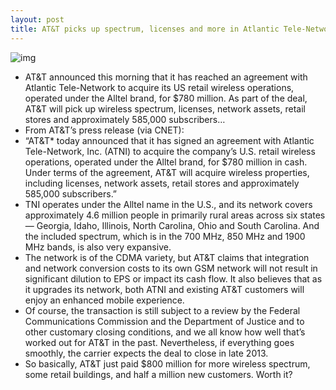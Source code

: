 ```yaml
---
layout: post
title: AT&T picks up spectrum, licenses and more in Atlantic Tele-Network deal
---
```

![img](http://media.idownloadblog.com/wp-content/uploads/2012/02/att.jpg)
* AT&T announced this morning that it has reached an agreement with Atlantic Tele-Network to acquire its US retail wireless operations, operated under the Alltel brand, for $780 million. As part of the deal, AT&T will pick up wireless spectrum, licenses, network assets, retail stores and approximately 585,000 subscribers…
* From AT&T’s press release (via CNET):
* “AT&T* today announced that it has signed an agreement with Atlantic Tele-Network, Inc. (ATNI) to acquire the company’s U.S. retail wireless operations, operated under the Alltel brand, for $780 million in cash. Under terms of the agreement, AT&T will acquire wireless properties, including licenses, network assets, retail stores and approximately 585,000 subscribers.”
* TNI operates under the Alltel name in the U.S., and its network covers approximately 4.6 million people in primarily rural areas across six states — Georgia, Idaho, Illinois, North Carolina, Ohio and South Carolina. And the included spectrum, which is in the 700 MHz, 850 MHz and 1900 MHz bands, is also very expansive.
* The network is of the CDMA variety, but AT&T claims that integration and network conversion costs to its own GSM network will not result in significant dilution to EPS or impact its cash flow. It also believes that as it upgrades its network, both ATNI and existing AT&T customers will enjoy an enhanced mobile experience.
* Of course, the transaction is still subject to a review by the Federal Communications Commission and the Department of Justice and to other customary closing conditions, and we all know how well that’s worked out for AT&T in the past. Nevertheless, if everything goes smoothly, the carrier expects the deal to close in late 2013.
* So basically, AT&T just paid $800 million for more wireless spectrum, some retail buildings, and half a million new customers. Worth it?

